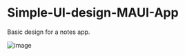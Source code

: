 # Simple-UI-design-MAUI-App

Basic design for a notes app.

![image](https://user-images.githubusercontent.com/28922702/194700387-4bf42dd5-168c-468a-a60b-0fbe3b0d0564.png)
